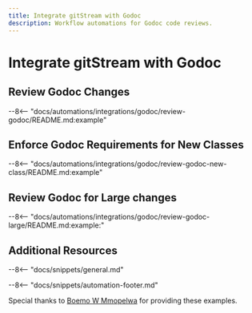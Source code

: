 ```yaml
---
title: Integrate gitStream with Godoc
description: Workflow automations for Godoc code reviews.
---
```

# Integrate gitStream with Godoc

<a name="review-godoc"></a>
## Review Godoc Changes
--8<-- "docs/automations/integrations/godoc/review-godoc/README.md:example"

<a name="review-godoc-new-class"></a>
## Enforce Godoc Requirements for New Classes
--8<-- "docs/automations/integrations/godoc/review-godoc-new-class/README.md:example"

<a name="review-godoc-large-changes"></a>
## Review Godoc for Large changes
--8<-- "docs/automations/integrations/godoc/review-godoc-large/README.md:example:"

## Additional Resources

--8<-- "docs/snippets/general.md"

--8<-- "docs/snippets/automation-footer.md"


Special thanks to [Boemo W Mmopelwa](https://github.com/xTrilton) for providing these examples.
